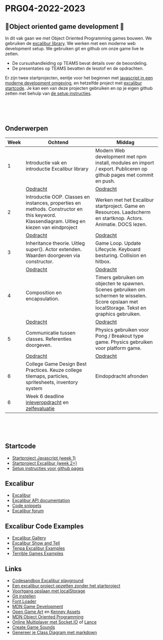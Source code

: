 # PRG04-2022-2023

## 👾Object oriented game development 👾

In dit vak gaan we met Object Oriented Programming games bouwen. We gebruiken de [excalibur library](https://excaliburjs.com). We werken met een moderne web development setup. We gebruiken git en github om onze game live te zetten.

- De cursushandleiding op TEAMS bevat details over de beoordeling.
- De presentaties op TEAMS bevatten de lesstof en de opdrachten.

Er zijn twee startprojecten, eentje voor het beginnen met [javascript in een moderne development omgeving](https://github.com/HR-CMGT/prg4-javascript-2023), en hetzelfde project met [excalibur startcode](https://github.com/HR-CMGT/prg4-startproject-2023). Je kan een van deze projecten gebruiken en op je eigen github zetten met behulp van [de setup instructies](./setup.md).

<br>
<br>
<br>

## Onderwerpen

| Week | Ochtend | Middag | 
|------|---------|----------|
| 1 | Introductie vak en introductie Excalibur library | Modern Web development met npm install, modules en import / export. Publiceren op github pages met commit en push.
|  | [Opdracht](./opdrachten/les1.md) | [Opdracht](./opdrachten/les2.md) | 
| 2 | Introductie OOP. Classes en instances, properties en methods. Constructor en this keyword. Klassendiagram. Uitleg en kiezen van eindproject | Werken met het Excalibur startproject. Game en Resources. Laadscherm en startknop. Actors. Animatie. DOCS lezen. |
|  | [Opdracht](./opdrachten/les3.md) | [Opdracht](./opdrachten/les4.md) | 
| 3 | Inheritance theorie. Uitleg super(). Actor extenden. Waarden doorgeven via constructor. | Game Loop. Update Lifecycle. Keyboard besturing. Collision en hitbox. |
|  | [Opdracht](./opdrachten/les5.md) | [Opdracht](./opdrachten/les6.md) | 
| 4 | Composition en encapsulation. | Timers gebruiken om objecten te spawnen. Scenes gebruiken om schermen te wisselen. Score opslaan met localStorage. Tekst en graphics gebruiken. |
|  | [Opdracht](./opdrachten/les7.md) | [Opdracht](./opdrachten/les8.md) | 
| 5 | Communicatie tussen classes. Referenties doorgeven. | Physics gebruiken voor Pong / Breakout type game. Physics gebruiken voor platform game. |
|  | [Opdracht](./opdrachten/les9.md) | [Opdracht](./opdrachten/les10.md) | 
| 6 | College Game Design Best Practices. Keuze college tilemaps, particles, spritesheets, inventory system | Eindopdracht afronden
| 6 | Week 6 deadline [inleveropdracht](./opdrachten/inleveropdracht.md) en [zelfevaluatie](https://feedbackfruits.com) |


<br>
<br>
<br>

## Startcode

- [Startproject Javascript (week 1)](https://github.com/HR-CMGT/prg4-javascript-2023)
- [Startproject Excalibur (week 2+)](https://github.com/HR-CMGT/prg4-startproject-2023)
- [Setup instructies voor github pages](./setup.md)

## Excalibur

- [Excalibur](https://excaliburjs.com)
- [Excalibur API documentation](https://excaliburjs.com/docs/api/edge/index.html)
- [Code snippets](./snippets.md)
- [Excalibur forum](https://github.com/excaliburjs/Excalibur/discussions)

## Excalibur Code Examples

- [Excalibur Gallery](https://excaliburjs.com/gallery/)
- [Excalibur Show and Tell](https://github.com/excaliburjs/Excalibur/discussions/categories/show-and-tell)
- [Tenpa Excalibur Examples](https://github.com/tenpaMk2/excalibur-examples)
- [Terrible Games Examples](https://github.com/dcgw)

## Links

- [Codesandbox Excalibur playground](https://codesandbox.io/s/excalibur-vite-testproject-olk4bu?file=/game.js)
- [Een excalibur project opzetten zonder het startproject](./advanced.md)
- [Voortgang opslaan met localStorage](https://developer.mozilla.org/en-US/docs/Web/API/Window/localStorage)
- [Git instellen](https://www.youtube.com/watch?v=HfTXHrWMGVY)
- [Font Loader](https://fontfaceobserver.com)
- [MDN Game Development](https://developer.mozilla.org/en-US/docs/Games)
- [Open Game Art](https://opengameart.org) en [Kenney Assets](https://www.kenney.nl/assets)
- [MDN Object Oriented Programming](https://developer.mozilla.org/en-US/docs/Learn/JavaScript/Objects/Object-oriented_programming)
- [Online Multiplayer met Socket.IO](https://socket.io) of [Lance](https://lance-gg.github.io)
- [Create Game Sounds](https://sfxr.me)
- [Genereer je Class Diagram met markdown](https://mermaid-js.github.io/mermaid-live-editor/edit#pako:eNp9kc1uwyAMgF8F-bS1zQtEO1XddtmtVy5OcFs0_sSPtKjruy8JBaWZNi6gD_PZ2FforSBooVcYwkHi2aPmhhs2rnfUxDZNw_ap6xSt4JsMlxJ5dF5GYi_fla9pUeSbOVtWXTOZ1tYk3ZFnobeeFvjDohixmrcFT05gpKfnBRLW0BQuzbnw22PSXEjN2pScjkgU-Mu8dcq6P4TTf__XNY-61fvcpWooTfhag6ECQSF6O1Qf7ECT1yjFOMhZxCFeSBOHdjwK9J8cuJniMEV7HEwPbfSJdpAru88d2hOqUOmrkNH6O7z9AKopqB4)
